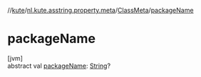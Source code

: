 //[kute](../../../index.md)/[nl.kute.asstring.property.meta](../index.md)/[ClassMeta](index.md)/[packageName](package-name.md)

# packageName

[jvm]\
abstract val [packageName](package-name.md): [String](https://kotlinlang.org/api/latest/jvm/stdlib/kotlin/-string/index.html)?
